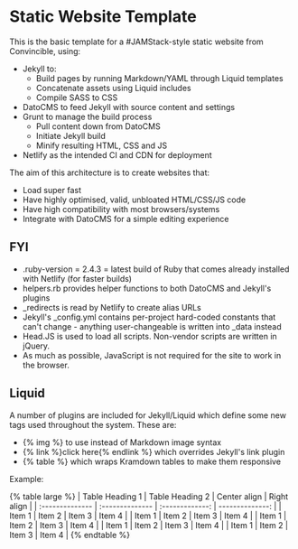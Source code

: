 # Static Website Template

This is the basic template for a #JAMStack-style static website from Convincible, using:

* Jekyll to:
  * Build pages by running Markdown/YAML through Liquid templates
  * Concatenate assets using Liquid includes
  * Compile SASS to CSS
* DatoCMS to feed Jekyll with source content and settings
* Grunt to manage the build process
  * Pull content down from DatoCMS
  * Initiate Jekyll build
  * Minify resulting HTML, CSS and JS
* Netlify as the intended CI and CDN for deployment

The aim of this architecture is to create websites that:

* Load super fast
* Have highly optimised, valid, unbloated HTML/CSS/JS code
* Have high compatibility with most browsers/systems
* Integrate with DatoCMS for a simple editing experience

## FYI

* .ruby-version = 2.4.3 = latest build of Ruby that comes already installed with Netlify (for faster builds)
* helpers.rb provides helper functions to both DatoCMS and Jekyll's plugins
* \_redirects is read by Netlify to create alias URLs
* Jekyll's \_config.yml contains per-project hard-coded constants that can't change - anything user-changeable is written into \_data instead
* Head.JS is used to load all scripts. Non-vendor scripts are written in jQuery.
* As much as possible, JavaScript is not required for the site to work in the browser.

## Liquid

A number of plugins are included for Jekyll/Liquid which define some new tags used throughout the system. These are:

* {% img %} to use instead of Markdown image syntax
* {% link %}click here{% endlink %} which overrides Jekyll's link plugin
* {% table %} which wraps Kramdown tables to make them responsive

Example:

{% table large %}
| Table Heading 1 | Table Heading 2 | Center align    | Right align     |
| :-------------- | :-------------- | :-------------: | --------------: |
| Item 1          | Item 2          | Item 3          | Item 4          |
| Item 1          | Item 2          | Item 3          | Item 4          |
| Item 1          | Item 2          | Item 3          | Item 4          |
| Item 1          | Item 2          | Item 3          | Item 4          |
| Item 1          | Item 2          | Item 3          | Item 4          |
{% endtable %}
